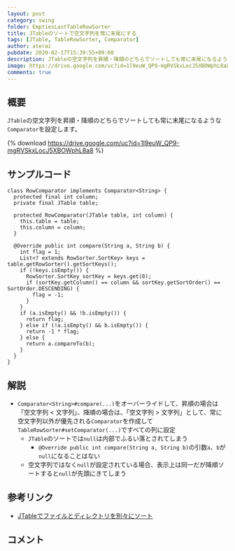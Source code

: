 ```yaml
---
layout: post
category: swing
folder: EmptiesLastTableRowSorter
title: JTableのソートで空文字列を常に末尾にする
tags: [JTable, TableRowSorter, Comparator]
author: aterai
pubdate: 2020-02-17T15:39:55+09:00
description: JTableの空文字列を昇順・降順のどちらでソートしても常に末尾になるようなComparatorを設定します。
image: https://drive.google.com/uc?id=1l9euW_QP9-mgRVSkxLocJ5XBOWphL8a8
comments: true
---
```

## 概要
`JTable`の空文字列を昇順・降順のどちらでソートしても常に末尾になるような`Comparator`を設定します。

{% download https://drive.google.com/uc?id=1l9euW_QP9-mgRVSkxLocJ5XBOWphL8a8 %}

## サンプルコード
<pre class="prettyprint"><code>class RowComparator implements Comparator&lt;String&gt; {
  protected final int column;
  private final JTable table;

  protected RowComparator(JTable table, int column) {
    this.table = table;
    this.column = column;
  }

  @Override public int compare(String a, String b) {
    int flag = 1;
    List&lt;? extends RowSorter.SortKey&gt; keys = table.getRowSorter().getSortKeys();
    if (!keys.isEmpty()) {
      RowSorter.SortKey sortKey = keys.get(0);
      if (sortKey.getColumn() == column &amp;&amp; sortKey.getSortOrder() == SortOrder.DESCENDING) {
        flag = -1;
      }
    }
    if (a.isEmpty() &amp;&amp; !b.isEmpty()) {
      return flag;
    } else if (!a.isEmpty() &amp;&amp; b.isEmpty()) {
      return -1 * flag;
    } else {
      return a.compareTo(b);
    }
  }
}
</code></pre>

## 解説
- `Comparator<String>#compare(...)`をオーバーライドして、昇順の場合は「空文字列 < 文字列」、降順の場合は、「空文字列 > 文字列」として、常に空文字列以外が優先される`Comparator`を作成して`TableRowSorter#setComparator(...)`ですべての列に設定
    - `JTable`のソートでは`null`は内部でふるい落とされてしまう
        - `@Override public int compare(String a, String b)`の引数`a`、`b`が`null`になることはない
    - 空文字列ではなく`null`が設定されている場合、表示上は同一だが降順ソートすると`null`が先頭にきてしまう

<!-- dummy comment line for breaking list -->

## 参考リンク
- [JTableでファイルとディレクトリを別々にソート](https://ateraimemo.com/Swing/FileDirectoryComparator.html)

<!-- dummy comment line for breaking list -->

## コメント

